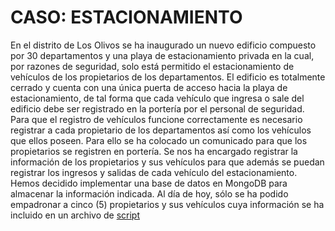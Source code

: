 # CASO: ESTACIONAMIENTO
En el distrito de Los Olivos se ha inaugurado un nuevo edificio compuesto por 30 departamentos y una playa de estacionamiento privada en la cual, por razones de seguridad, solo está permitido el estacionamiento de vehículos de los propietarios de los departamentos. El edificio es totalmente cerrado y cuenta con una única puerta de acceso hacia la playa de estacionamiento, de tal forma que cada vehículo que ingresa o sale del edificio debe ser registrado en la portería por el personal de seguridad.
Para que el registro de vehículos funcione correctamente es necesario registrar a cada propietario de los departamentos así como los vehículos que ellos poseen. Para ello se ha colocado un comunicado para que los propietarios se registren en portería.
Se nos ha encargado registrar la información de los propietarios y sus vehículos para que además se puedan registrar los ingresos y salidas de cada vehículo del estacionamiento.
Hemos decidido implementar una base de datos en MongoDB para almacenar la información indicada.
Al día de hoy, sólo se ha podido empadronar a cinco (5) propietarios y sus vehículos cuya información se ha incluido en un archivo de [script](caso.js)
